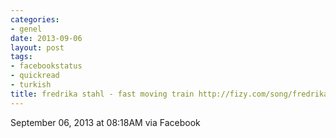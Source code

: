 ```yaml
---
categories:
- genel
date: 2013-09-06
layout: post
tags:
- facebookstatus
- quickread
- turkish
title: fredrika stahl - fast moving train http://fizy.com/song/fredrika-stahl-fast-moving-train/1rb8w1
---
```


September 06, 2013 at 08:18AM via Facebook
